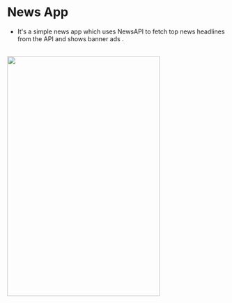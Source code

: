 # News App
- It's a simple news app which uses NewsAPI to fetch top news headlines from the API and shows banner ads .
<br>

<img src="https://user-images.githubusercontent.com/69693530/103079534-0bf9e880-45fa-11eb-8d8b-a45887c5e10f.gif" width="350" height="550">
